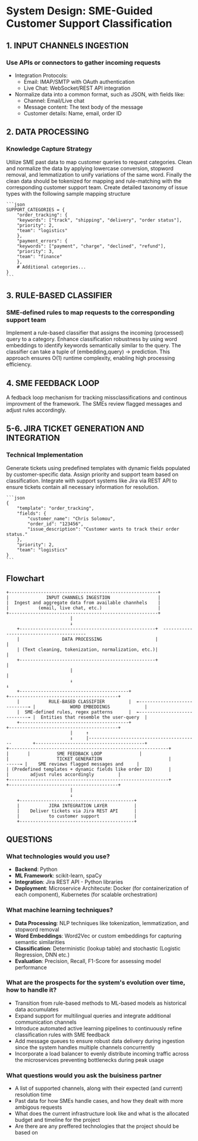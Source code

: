 # System Design: SME-Guided Customer Support Classification

## 1. INPUT CHANNELS INGESTION 
### Use APIs or connectors to gather incoming requests
-   Integration Protocols:
    - Email: IMAP/SMTP with OAuth authentication
    - Live Chat: WebSocket/REST API integration
-   Normalize data into a common format, such as JSON, with fields like:
    - Channel: Email/Live chat
    - Message content: The text body of the message
    - Customer details: Name, email, order ID


## 2. DATA PROCESSING 
### Knowledge Capture Strategy
Utilize SME past data to map customer queries to request categories.
Clean and normalize the data by applying lowercase conversion, stopword removal, and lemmatization to unify variations of the same word.
Finally the clean data should be tokenized for mapping and rule-matching with the corresponding customer support team.
Create detailed taxonomy of issue types with the following sample mapping structure

    ```json
    SUPPORT_CATEGORIES = {
        "order_tracking": {
        "keywords": ["track", "shipping", "delivery", "order status"],
        "priority": 2,
        "team": "logistics"
        },
        "payment_errors": {
        "keywords": ["payment", "charge", "declined", "refund"],
        "priority": 3,
        "team": "finance"
        },
        # Additional categories...
    }
    ```
## 3. RULE-BASED CLASSIFIER
### SME-defined rules to map requests to the corresponding support team
Implement a rule-based classifier that assigns the incoming (processed) query to a category.
Enhance classification robustness by using word embeddings to identify keywords semantically similar to the query.
The classifier can take a tuple of (embedding,query) -> prediction. This approach ensures O(1) runtime complexity, enabling high processing efficiency. 

## 4. SME FEEDBACK LOOP
A fedback loop mechanism for tracking missclassifications and continous improvment of the framework.
The SMEs review flagged messages and adjust rules accordingly.

## 5-6. JIRA TICKET GENERATION AND INTEGRATION
### Technical Implementation
Generate tickets using predefined templates with dynamic fields populated by customer-specific data. Assign priority and support team based on classification. 
Integrate with support systems like Jira via REST API to ensure tickets contain all necessary information for resolution.

    ```json
    {
        "template": "order_tracking",
        "fields": {
            "customer_name": "Chris Solomou",
            "order_id": "123456",
            "issue_description": "Customer wants to track their order status."
        },
        "priority": 2,
        "team": "logistics"
    }
    ```

## Flowchart
    +--------------------------------------------------------+
    |              INPUT CHANNELS INGESTION                  |
    |  Ingest and aggregate data from available channhels    |
    |           (email, live chat, etc.)                     |
    +--------------------------------------------------------+
                            |
                            ↓
        +---------------------------------------------------+  -----------------------------------------
        |                DATA PROCESSING                    |                                           |
        | (Text cleaning, tokenization, normalization, etc.)|                                           |
        +---------------------------------------------------+                                           |
                            |                                                                           |
                            ↓                                                                           ↓
        +-----------------------------------------+                                 +-----------------------------------------+
        |           RULE-BASED CLASSIFIER         |  ←----------------------------→ |             WORD EMBEDDINGS             |
        |  SME-defined rules, regex patterns      |  ←----------------------------→ |  Entities that resemble the user-query  |
        +-----------------------------------------+                                 +-----------------------------------------+
                            |     ↑             
                            ↓     |-----------------------------------------        +-----------------------------------------+
    +------------------------------------------------------------+          |       |          SME FEEDBACK LOOP              |
    |                  TICKET GENERATION                         |           -----→ |    SME reviews flagged messages and     |
    | (Predefined templates + dynamic fields like order ID)      |                  |        adjust rules accordingly         |
    +------------------------------------------------------------+                  +-----------------------------------------+
                            |
                            ↓
        +-------------------------------------------+
        |           JIRA INTEGRATION LAYER          |
        |    Deliver tickets via Jira REST API      |
        |           to customer support             |
        +-------------------------------------------+


## QUESTIONS 
### What technologies would you use? 
- **Backend**: Python 
- **ML Framework**: scikit-learn, spaCy
- **Integration**: Jira REST API - Python libraries
- **Deployment**: Microservice Architecute: Docker (for containerization of each component), Kubernetes (for scalable orchestration)

### What machine learning techniques? 
- **Data Processing**: NLP techniques like tokenization, lemmatization, and stopword removal
- **Word Embeddings**: Word2Vec or custom embeddings for capturing semantic similarities
- **Classification**: Deterministic (lookup table) and stochastic (Logistic Regression, DNN etc.)
- **Evaluation**: Precision, Recall, F1-Score for assessing model performance

### What are the prospects for the system's evolution over time, how to handle it? 
- Transition from rule-based methods to ML-based models as historical data accumulates
- Expand support for multilingual queries and integrate additional communication channels
- Introduce automated active learning pipelines to continuously refine classification rules with SME feedback
- Add message queues to ensure robust data delivery during ingestion since the system handles multiple channels concurrently
- Incorporate a load balancer to evenly distribute incoming traffic across the microservices preventing bottlenecks during peak usage

### What questions would you ask the buisiness partner
- A list of supported channels, along with their expected (and current) resolution time 
- Past data for how SMEs handle cases, and how they dealt with more ambigous requests
- What does the current infrastructure look like and what is the allocated budget and timeline for the project
- Are there are any preffered technologies that the project should be based on